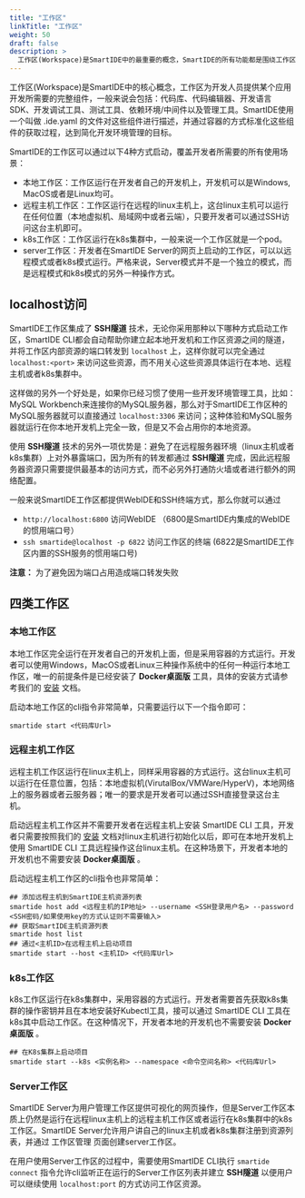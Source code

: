 ```yaml
---
title: "工作区"
linkTitle: "工作区"
weight: 50
draft: false
description: >
  工作区(Workspace)是SmartIDE中的最重要的概念，SmartIDE的所有功能都是围绕工作区展开的。SmartIDE支持3种工作区运行模式，本地模式、远程模式和k8s模式。
---
```


工作区(Workspace)是SmartIDE中的核心概念，工作区为开发人员提供某个应用开发所需要的完整组件，一般来说会包括：代码库、代码编辑器、开发语言SDK、开发调试工具、测试工具、依赖环境/中间件以及管理工具。SmartIDE使用一个叫做 .ide.yaml 的文件对这些组件进行描述，并通过容器的方式标准化这些组件的获取过程，达到简化开发环境管理的目标。

SmartIDE的工作区可以通过以下4种方式启动，覆盖开发者所需要的所有使用场景：

- 本地工作区：工作区运行在开发者自己的开发机上，开发机可以是Windows, MacOS或者是Linux均可。
- 远程主机工作区：工作区运行在远程的linux主机上，这台linux主机可以运行在任何位置（本地虚拟机、局域网中或者云端），只要开发者可以通过SSH访问这台主机即可。
- k8s工作区：工作区运行在k8s集群中，一般来说一个工作区就是一个pod。
- server工作区：开发者在SmartIDE Server的网页上启动的工作区，可以以远程模式或者k8s模式运行。严格来说，Server模式并不是一个独立的模式，而是远程模式和k8s模式的另外一种操作方式。

## localhost访问

SmartIDE工作区集成了 **SSH隧道** 技术，无论你采用那种以下哪种方式启动工作区，SmartIDE CLI都会自动帮助你建立起本地开发机和工作区资源之间的隧道，并将工作区内部资源的端口转发到 `localhost` 上，这样你就可以完全通过 `localhost:<port>` 来访问这些资源，而不用关心这些资源具体运行在本地、远程主机或者k8s集群中。

这样做的另外一个好处是，如果你已经习惯了使用一些开发环境管理工具，比如：MySQL Workbench来连接你的MySQL服务器，那么对于SmartIDE工作区种的MySQL服务器就可以直接通过 `localhost:3306` 来访问；这种体验和MySQL服务器就运行在你本地开发机上完全一致，但是又不会占用你的本地资源。

使用 **SSH隧道** 技术的另外一项优势是：避免了在远程服务器环境（linux主机或者k8s集群）上对外暴露端口，因为所有的转发都通过 **SSH隧道** 完成，因此远程服务器资源只需要提供最基本的访问方式，而不必另外打通防火墙或者进行额外的网络配置。

一般来说SmartIDE工作区都提供WebIDE和SSH终端方式，那么你就可以通过

- `http://localhost:6800` 访问WebIDE （6800是SmartIDE内集成的WebIDE的惯用端口号）
- `ssh smartide@localhost -p 6822` 访问工作区的终端 (6822是SmartIDE工作区内置的SSH服务的惯用端口号)

**注意：** 为了避免因为端口占用造成端口转发失败

## 四类工作区

### 本地工作区

本地工作区完全运行在开发者自己的开发机上面，但是采用容器的方式运行。开发者可以使用Windows，MacOS或者Linux三种操作系统中的任何一种运行本地工作区，唯一的前提条件是已经安装了 **Docker桌面版** 工具，具体的安装方式请参考我们的 [安装](/zh/docs/install) 文档。

启动本地工作区的cli指令非常简单，只需要运行以下一个指令即可：

```shell
smartide start <代码库Url>
```

### 远程主机工作区

远程主机工作区运行在linux主机上，同样采用容器的方式运行。这台linux主机可以运行在任意位置，包括：本地虚拟机(VirutalBox/VMWare/HyperV)，本地网络上的服务器或者云服务器；唯一的要求是开发者可以通过SSH直接登录这台主机。

启动远程主机工作区并不需要开发者在远程主机上安装 SmartIDE CLI 工具，开发者只需要按照我们的 [安装](/zh/docs/install) 文档对linux主机进行初始化以后，即可在本地开发机上使用 SmartIDE CLI 工具远程操作这台linux主机。在这种场景下，开发者本地的开发机也不需要安装 **Docker桌面版** 。

启动远程主机工作区的cli指令也非常简单：

```shell
## 添加远程主机到SmartIDE主机资源列表
smartide host add <远程主机的IP地址> --username <SSH登录用户名> --password <SSH密码/如果使用key的方式认证则不需要输入>
## 获取SmartIDE主机资源列表
smartide host list
## 通过<主机ID>在远程主机上启动项目
smartide start --host <主机ID> <代码库Url>
```

### k8s工作区

k8s工作区运行在k8s集群中，采用容器的方式运行。开发者需要首先获取k8s集群的操作密钥并且在本地安装好Kubectl工具，接可以通过 SmartIDE CLI 工具在k8s其中启动工作区。在这种情况下，开发者本地的开发机也不需要安装 **Docker桌面版** 。

```shell
## 在K8s集群上启动项目
smartide start --k8s <实例名称> --namespace <命令空间名称> <代码库Url>
```

### Server工作区

SmartIDE Server为用户管理工作区提供可视化的网页操作，但是Server工作区本质上仍然是运行在远程linux主机上的远程主机工作区或者运行在k8s集群中的k8s工作区。SmartIDE Server允许用户讲自己的linux主机或者k8s集群注册到资源列表，并通过 工作区管理 页面创建server工作区。

在用户使用Server工作区的过程中，需要使用SmartIDE CLI执行 `smartide connect` 指令允许cli监听正在运行的Server工作区列表并建立 **SSH隧道** 以便用户可以继续使用 `localhost:port` 的方式访问工作区资源。

